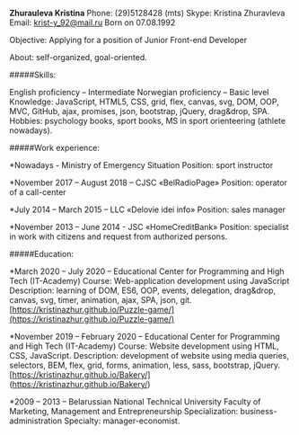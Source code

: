 **Zhurauleva Kristina**
Phone: (29)5128428 (mts)
Skype: Kristina Zhuravleva
Email: krist-y_92@mail.ru
Born on 07.08.1992

Objective: Applying for a position of Junior Front-end Developer

About: self-organized, goal-oriented.

#####Skills:

English proficiency – Intermediate 
Norwegian proficiency – Basic level
Knowledge: JavaScript, HTML5, CSS, grid, flex, canvas, svg, DOM, ООP, MVC, GitHub, ajax, promises, json, bootstrap, jQuery, drag&drop, SPA.
Hobbies: psychology books, sport books, MS in sport orienteering (athlete nowadays).

#####Work experience:

*Nowadays - Ministry of Emergency Situation
Position: sport instructor

*November 2017 – August 2018 – CJSC «BelRadioPage»
Position: operator of a call-center 

*July 2014 – March 2015 – LLC «Delovie idei info»
Position: sales manager

*November 2013 – June 2014 - JSC «HomeCreditBank»
Position:  specialist in work with citizens and request from authorized persons.

#####Education: 

*March 2020 – July 2020 – Educational Center for Programming and High Tech (IT-Academy)
Course: Web-application development using JavaScript
Description: learning of DOM, ES6, ООP, events, delegation, drag&drop, canvas, svg, timer, animation, ajax, SPA, json, git.[https://kristinazhur.github.io/Puzzle-game/](https://kristinazhur.github.io/Puzzle-game/)

*November 2019 – February 2020 – Educational Center for Programming and High Tech (IT-Academy)
Course: Website development using HTML, CSS, JavaScript.
Description:  development of website using media queries, selectors, BEM, flex, grid, forms, animation, less, sass, bootstrap, jQuery.[https://kristinazhur.github.io/Bakery/] (https://kristinazhur.github.io/Bakery/)

*2009 – 2013 – Belarussian National Technical University 
Faculty of Marketing, Management and Entrepreneurship
Specialization: business-administration 
Specialty: manager-economist.



